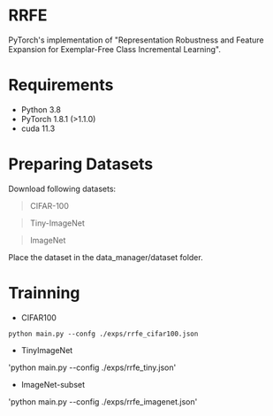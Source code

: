 # RRFE
PyTorch's implementation of "Representation Robustness and Feature Expansion for Exemplar-Free Class Incremental Learning".

# Requirements
+ Python 3.8
+ PyTorch 1.8.1 (>1.1.0)
+ cuda 11.3

# Preparing Datasets
Download following datasets:
> CIFAR-100

> Tiny-ImageNet

> ImageNet

Place the dataset in the data_manager/dataset folder.

# Trainning
+ CIFAR100

`
python main.py --confg ./exps/rrfe_cifar100.json
`

+ TinyImageNet

'python main.py --config ./exps/rrfe_tiny.json'

+ ImageNet-subset

'python main.py --config ./exps/rrfe_imagenet.json'
